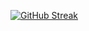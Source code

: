 [![GitHub Streak](https://streak-stats.demolab.com?user=JTNewY&locale=ko)](https://git.io/streak-stats)
